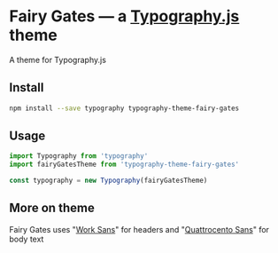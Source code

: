 # Fairy Gates — a <a href='https://github.com/kyleamathews/typography.js'>Typography.js</a> theme

A theme for Typography.js

## Install
```bash
npm install --save typography typography-theme-fairy-gates
```
## Usage
```javascript
import Typography from 'typography'
import fairyGatesTheme from 'typography-theme-fairy-gates'

const typography = new Typography(fairyGatesTheme)
```
## More on theme

Fairy Gates uses "<a href='https://fonts.google.com/specimen/Work+Sans'>Work Sans</a>" for headers and "<a href='https://fonts.google.com/specimen/Quattrocento+Sans'>Quattrocento Sans</a>" for body text

